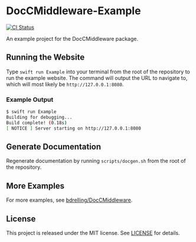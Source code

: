 # DocCMiddleware-Example

[![CI Status](https://github.com/bdrelling/DocCMiddleware-Example/actions/workflows/build.yml/badge.svg)](https://github.com/bdrelling/DocCMiddleware-Example/actions/workflows/build.yml)

An example project for the DocCMiddleware package.

## Running the Website

Type `swift run Example` into your terminal from the root of the repository to run the example website. The command will output the URL to navigate to, which will most likely be `http://127.0.0.1:8080`.

### Example Output

```sh
$ swift run Example
Building for debugging...
Build complete! (0.18s)
[ NOTICE ] Server starting on http://127.0.0.1:8080
```

## Generate Documentation

Regenerate documentation by running `scripts/docgen.sh` from the root of the repository.

## More Examples

For more examples, see [bdrelling/DocCMiddleware](https://github.com/bdrelling/doccmiddleware#examples).

## License

This project is released under the MIT license. See [LICENSE](/LICENSE) for details.

